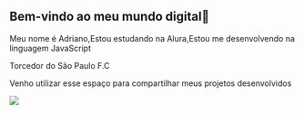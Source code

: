 ## Bem-vindo ao meu mundo digital🤙

Meu nome é Adriano,Estou estudando na Alura,Estou me desenvolvendo na linguagem JavaScript

Torcedor do São Paulo F.C

Venho utilizar esse espaço para compartilhar meus projetos desenvolvidos

![](https://media1.tenor.com/m/oQQCl-Mp7a0AAAAC/zubeld%C3%ADa-correndo.gif)
